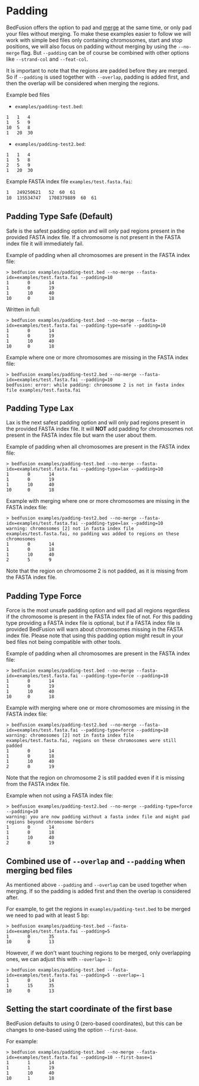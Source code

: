 # Padding

BedFusion offers the option to pad and [merge](./merging.md) at the same time, or only pad your files without merging. To make these examples easier to follow we will work with simple bed files only containing chromosomes, start and stop positions, we will also focus on padding without merging by using the `--no-merge` flag. But `--padding` can be of course be combined with other options like `--strand-col` and `--feat-col`.

It is important to note that the regions are padded before they are merged. So if `--padding` is used together with `--overlap`, padding is added first, and then the overlap will be considered when merging the regions.

Example bed files

- `examples/padding-test.bed`:

``` bed
1	1	4
1	5	9
10	5	8
1	20	30
```

- `examples/padding-test2.bed`:

``` bed
1	1	4
1	5	8
2	5	9
1	20	30
```

Example FASTA index file `examples/test.fasta.fai`:

``` txt
1	249250621	52	60	61
10	135534747	1708379889	60	61
```

## Padding Type Safe (Default)

Safe is the safest padding option and will only pad regions present in the provided FASTA index file. If a chromosome is not present in the FASTA index file it will immediately fail.

Example of padding when all chromosomes are present in the FASTA index file:

``` shell
> bedfusion examples/padding-test.bed --no-merge --fasta-idx=examples/test.fasta.fai --padding=10
1       0       14
1       0       19
1       10      40
10      0       18
```

Written in full:

``` shell
> bedfusion examples/padding-test.bed --no-merge --fasta-idx=examples/test.fasta.fai --padding-type=safe --padding=10
1       0       14
1       0       19
1       10      40
10      0       18
```

Example where one or more chromosomes are missing in the FASTA index file:

``` shell
> bedfusion examples/padding-test2.bed --no-merge --fasta-idx=examples/test.fasta.fai --padding=10
bedfusion: error: while padding: chromosome 2 is not in fasta index file examples/test.fasta.fai
```

## Padding Type Lax

Lax is the next safest padding option and will only pad regions present in the provided FASTA index file. It will **NOT** add padding for chromosomes not present in the FASTA index file but warn the user about them.

Example of padding when all chromosomes are present in the FASTA index file:

``` shell
> bedfusion examples/padding-test.bed --no-merge --fasta-idx=examples/test.fasta.fai --padding-type=lax --padding=10
1       0       14
1       0       19
1       10      40
10      0       18
```

Example with merging where one or more chromosomes are missing in the FASTA index file:

``` shell
> bedfusion examples/padding-test2.bed --no-merge --fasta-idx=examples/test.fasta.fai --padding-type=lax --padding=10
warning: chromosomes [2] not in fasta index file examples/test.fasta.fai, no padding was added to regions on these chromosomes
1       0       14
1       0       18
1       10      40
2       5       9
```

Note that the region on chromosome 2 is not padded, as it is missing from the FASTA index file.

## Padding Type Force

Force is the most unsafe padding option and will pad all regions regardless if the chromosome is present in the FASTA index file of not. For this padding type providing a FASTA index file is optional, but if a FASTA index file is provided BedFusion will warn about chromosomes missing in the FASTA index file. Please note that using this padding option might result in your bed files not being compatible with other tools.

Example of padding when all chromosomes are present in the FASTA index file:

``` shell
> bedfusion examples/padding-test.bed --no-merge --fasta-idx=examples/test.fasta.fai --padding-type=force --padding=10
1       0       14
1       0       19
1       10      40
10      0       18
```

Example with merging where one or more chromosomes are missing in the FASTA index file:

``` shell
> bedfusion examples/padding-test2.bed --no-merge --fasta-idx=examples/test.fasta.fai --padding-type=force --padding=10
warning: chromosomes [2] not in fasta index file examples/test.fasta.fai, regions on these chromosomes were still padded
1       0       14
1       0       18
1       10      40
2       0       19
```

Note that the region on chromosome 2 is still padded even if it is missing from the FASTA index file.

Example when not using a FASTA index file:

``` shell
> bedfusion examples/padding-test2.bed --no-merge --padding-type=force --padding=10
warning: you are now padding without a fasta index file and might pad regions beyond chromosome borders
1       0       14
1       0       18
1       10      40
2       0       19
```

## Combined use of `--overlap` and `--padding` when merging bed files

As mentioned above `--padding` and `--overlap` can be used together when merging. If so the padding is added first and then the overlap is considered after.

For example, to get the regions in `examples/padding-test.bed` to be merged we need to pad with at least 5 bp:

``` shell
> bedfusion examples/padding-test.bed --fasta-idx=examples/test.fasta.fai --padding=5
1       0       35
10      0       13
```

However, if we don't want touching regions to be merged, only overlapping ones, we can adjust this with `--overlap=-1`:

``` shell
> bedfusion examples/padding-test.bed --fasta-idx=examples/test.fasta.fai --padding=5 --overlap=-1
1       0       14
1       15      35
10      0       13
```

## Setting the start coordinate of the first base 

BedFusion defaults to using 0 (zero-based coordinates), but this can be changes to one-based using the option `--first-base`.

For example:

``` shell
> bedfusion examples/padding-test.bed --no-merge --fasta-idx=examples/test.fasta.fai --padding=10 --first-base=1
1       1       14
1       1       19
1       10      40
10      1       18
```

